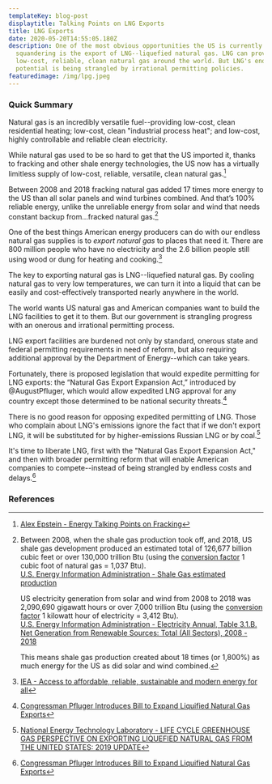 ```yaml
---
templateKey: blog-post
displaytitle: Talking Points on LNG Exports
title: LNG Exports
date: 2020-05-20T14:55:05.180Z
description: One of the most obvious opportunities the US is currently
  squandering is the export of LNG--liquefied natural gas. LNG can provide
  low-cost, reliable, clean natural gas around the world. But LNG's enormous
  potential is being strangled by irrational permitting policies.
featuredimage: /img/lpg.jpeg
---
```

### Quick Summary

Natural gas is an incredibly versatile fuel--providing low-cost, clean residential heating; low-cost, clean "industrial process heat"; and low-cost, highly controllable and reliable clean electricity.

While natural gas used to be so hard to get that the US imported it, thanks to fracking and other shale energy technologies, the US now has a virtually limitless supply of low-cost, reliable, versatile, clean natural gas.[^1]

Between 2008 and 2018 fracking natural gas added 17 times more energy to the US than all solar panels and wind turbines combined. And that’s 100% reliable energy, unlike the unreliable energy from solar and wind that needs constant backup from...fracked natural gas.[^2]

One of the best things American energy producers can do with our endless natural gas supplies is to *export natural gas* to places that need it. There are 800 million people who have no electricity and the 2.6 billion people still using wood or dung for heating and cooking.[^3]

The key to exporting natural gas is LNG--liquefied natural gas. By cooling natural gas to very low temperatures, we can turn it into a liquid that can be easily and cost-effectively transported nearly anywhere in the world.

The world wants US natural gas and American companies want to build the LNG facilities to get it to them. But our government is strangling progress with an onerous and irrational permitting process.

LNG export facilities are burdened not only by standard, onerous state and federal permitting requirements in need of reform, but also requiring additional approval by the Department of Energy--which can take years.

Fortunately, there is proposed legislation that would expedite permitting for LNG exports: the “Natural Gas Export Expansion Act,” introduced by @AugustPfluger, which would allow expedited LNG approval for any country except those determined to be national security threats.[^4]

There is no good reason for opposing expedited permitting of LNG. Those who complain about LNG's emissions ignore the fact that if we don't export LNG, it will be substituted for by higher-emissions Russian LNG or by coal.[^5]

It's time to liberate LNG, first with the "Natural Gas Export Expansion Act," and then with broader permitting reform that will enable American companies to compete--instead of being strangled by endless costs and delays.[^6]


### References

[^1]:
    [Alex Epstein - Energy Talking Points on Fracking](https://energytalkingpoints.com/fracking/)

[^2]:
    Between 2008, when the shale gas production took off, and 2018, US shale gas development produced an estimated total of 126,677 billion cubic feet or over 130,000 trillion Btu (using the [conversion factor](https://www.eia.gov/energyexplained/units-and-calculators/) 1 cubic foot of natural gas = 1,037 Btu).\
    [U.S. Energy Information Administration - Shale Gas estimated production](https://www.eia.gov/dnav/ng/NG_ENR_SHALEGAS_A_EPG0_R5302_BCF_A.htm)

    US electricity generation from solar and wind from 2008 to 2018 was 2,090,690 gigawatt hours or over 7,000 trillion Btu (using the [conversion factor](https://www.eia.gov/energyexplained/units-and-calculators/) 1 kilowatt hour of electricity = 3,412 Btu).\
    [U.S. Energy Information Administration - Electricity Annual, Table 3.1.B. Net Generation from Renewable Sources: Total (All Sectors), 2008 - 2018](https://www.eia.gov/electricity/annual/html/epa_03_01_b.html)

    This means shale gas production created about 18 times (or 1,800%) as much energy for the US as did solar and wind combined.

[^3]: [IEA - Access to affordable, reliable, sustainable and modern energy for all](https://www.iea.org/reports/sdg7-data-and-projections)

[^4]: [Congressman Pfluger Introduces Bill to Expand Liquified Natural Gas Exports](https://pfluger.house.gov/media/press-releases/congressman-pfluger-introduces-bill-expand-liquified-natural-gas-exports)

[^5]: [National Energy Technology Laboratory - LIFE CYCLE GREENHOUSE GAS PERSPECTIVE ON EXPORTING LIQUEFIED NATURAL GAS FROM THE UNITED STATES: 2019 UPDATE](https://www.energy.gov/sites/prod/files/2019/09/f66/2019%20NETL%20LCA-GHG%20Report.pdf)

[^6]: [Congressman Pfluger Introduces Bill to Expand Liquified Natural Gas Exports](https://pfluger.house.gov/media/press-releases/congressman-pfluger-introduces-bill-expand-liquified-natural-gas-exports)